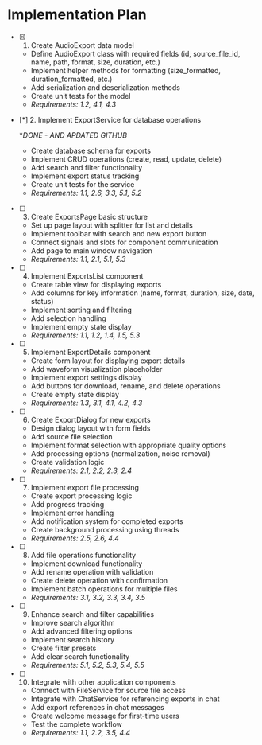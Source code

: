 # Implementation Plan

- [x] 1. Create AudioExport data model




  - Define AudioExport class with required fields (id, source_file_id, name, path, format, size, duration, etc.)
  - Implement helper methods for formatting (size_formatted, duration_formatted, etc.)
  - Add serialization and deserialization methods
  - Create unit tests for the model
  - _Requirements: 1.2, 4.1, 4.3_

- [*] 2. Implement ExportService for database operations

    **DONE - AND APDATED GITHUB*

  - Create database schema for exports
  - Implement CRUD operations (create, read, update, delete)
  - Add search and filter functionality
  - Implement export status tracking
  - Create unit tests for the service
  - _Requirements: 1.1, 2.6, 3.3, 5.1, 5.2_

- [ ] 3. Create ExportsPage basic structure

  - Set up page layout with splitter for list and details
  - Implement toolbar with search and new export button
  - Connect signals and slots for component communication
  - Add page to main window navigation
  - _Requirements: 1.1, 2.1, 5.1, 5.3_

- [ ] 4. Implement ExportsList component

  - Create table view for displaying exports
  - Add columns for key information (name, format, duration, size, date, status)
  - Implement sorting and filtering
  - Add selection handling
  - Implement empty state display
  - _Requirements: 1.1, 1.2, 1.4, 1.5, 5.3_

- [ ] 5. Implement ExportDetails component

  - Create form layout for displaying export details
  - Add waveform visualization placeholder
  - Implement export settings display
  - Add buttons for download, rename, and delete operations
  - Create empty state display
  - _Requirements: 1.3, 3.1, 4.1, 4.2, 4.3_

- [ ] 6. Create ExportDialog for new exports

  - Design dialog layout with form fields
  - Add source file selection
  - Implement format selection with appropriate quality options
  - Add processing options (normalization, noise removal)
  - Create validation logic
  - _Requirements: 2.1, 2.2, 2.3, 2.4_

- [ ] 7. Implement export file processing

  - Create export processing logic
  - Add progress tracking
  - Implement error handling
  - Add notification system for completed exports
  - Create background processing using threads
  - _Requirements: 2.5, 2.6, 4.4_

- [ ] 8. Add file operations functionality

  - Implement download functionality
  - Add rename operation with validation
  - Create delete operation with confirmation
  - Implement batch operations for multiple files
  - _Requirements: 3.1, 3.2, 3.3, 3.4, 3.5_

- [ ] 9. Enhance search and filter capabilities

  - Improve search algorithm
  - Add advanced filtering options
  - Implement search history
  - Create filter presets
  - Add clear search functionality
  - _Requirements: 5.1, 5.2, 5.3, 5.4, 5.5_

- [ ] 10. Integrate with other application components

  - Connect with FileService for source file access
  - Integrate with ChatService for referencing exports in chat
  - Add export references in chat messages
  - Create welcome message for first-time users
  - Test the complete workflow
  - _Requirements: 1.1, 2.2, 3.5, 4.4_